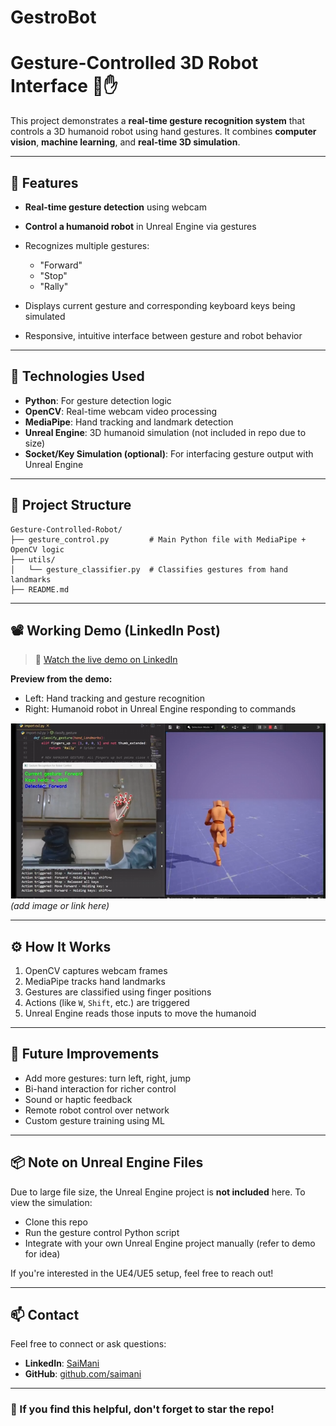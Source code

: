 # GestroBot
# Gesture-Controlled 3D Robot Interface 🤖✋

This project demonstrates a **real-time gesture recognition system** that controls a 3D humanoid robot using hand gestures. It combines **computer vision**, **machine learning**, and **real-time 3D simulation**.

---

## 🚀 Features

* **Real-time gesture detection** using webcam
* **Control a humanoid robot** in Unreal Engine via gestures
* Recognizes multiple gestures:

  * "Forward"
  * "Stop"
  * "Rally"
* Displays current gesture and corresponding keyboard keys being simulated
* Responsive, intuitive interface between gesture and robot behavior

---

## 🧠 Technologies Used

* **Python**: For gesture detection logic
* **OpenCV**: Real-time webcam video processing
* **MediaPipe**: Hand tracking and landmark detection
* **Unreal Engine**: 3D humanoid simulation (not included in repo due to size)
* **Socket/Key Simulation (optional)**: For interfacing gesture output with Unreal Engine

---

## 📂 Project Structure

```
Gesture-Controlled-Robot/
├── gesture_control.py         # Main Python file with MediaPipe + OpenCV logic
├── utils/
│   └── gesture_classifier.py  # Classifies gestures from hand landmarks
├── README.md
```

---

## 📽️ Working Demo (LinkedIn Post)

> 🔗 [Watch the live demo on LinkedIn](https://www.linkedin.com/posts/sai-mani-macherla-5a16072a2_robotics-computervision-machinelearning-activity-7331705675099635712-G1_B?utm_source=share&utm_medium=member_desktop&rcm=ACoAAEkPmokB9dZL_6zTVI_IshOlrOfnrN2pxHw)

**Preview from the demo:**

* Left: Hand tracking and gesture recognition
* Right: Humanoid robot in Unreal Engine responding to commands

![Demo Screenshot](demo_img.png) *(add image or link here)*

---

## ⚙️ How It Works

1. OpenCV captures webcam frames
2. MediaPipe tracks hand landmarks
3. Gestures are classified using finger positions
4. Actions (like `W`, `Shift`, etc.) are triggered
5. Unreal Engine reads those inputs to move the humanoid

---

## 🔮 Future Improvements

* Add more gestures: turn left, right, jump
* Bi-hand interaction for richer control
* Sound or haptic feedback
* Remote robot control over network
* Custom gesture training using ML

---

## 📦 Note on Unreal Engine Files

Due to large file size, the Unreal Engine project is **not included** here. To view the simulation:

* Clone this repo
* Run the gesture control Python script
* Integrate with your own Unreal Engine project manually (refer to demo for idea)

If you're interested in the UE4/UE5 setup, feel free to reach out!

---

## 📫 Contact

Feel free to connect or ask questions:

* **LinkedIn**: [SaiMani](www.linkedin.com/in/sai-mani-macherla-5a16072a2)
* **GitHub**: [github.com/saimani](https://github.com/saimani1232)

---

### 🌟 If you find this helpful, don't forget to star the repo!
